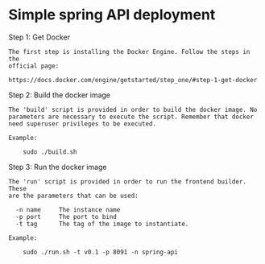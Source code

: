 Simple spring API deployment
==============================

Step 1: Get Docker
~~~~~~~~~~~~~~~~~~
The first step is installing the Docker Engine. Follow the steps in the
official page: 

https://docs.docker.com/engine/getstarted/step_one/#step-1-get-docker
~~~~~~~~~~~~~~~~~~

Step 2: Build the docker image
~~~~~~~~~~~~~~~~~~~~~~~~~~~~~~
The 'build' script is provided in order to build the docker image. No 
parameters are necessary to execute the script. Remember that docker 
need superuser privileges to be executed.

Example: 

    sudo ./build.sh
~~~~~~~~~~~~~~~~~~~~~~~~~~~~~~

Step 3: Run the docker image
~~~~~~~~~~~~~~~~~~~~~~~~~~~~
The 'run' script is provided in order to run the frontend builder. These
are the parameters that can be used:

  -n name     The instance name
  -p port     The port to bind
  -t tag      The tag of the image to instantiate.
  
Example:
               
    sudo ./run.sh -t v0.1 -p 8091 -n spring-api

~~~~~~~~~~~~~~~~~~~~~~~~~~~~

